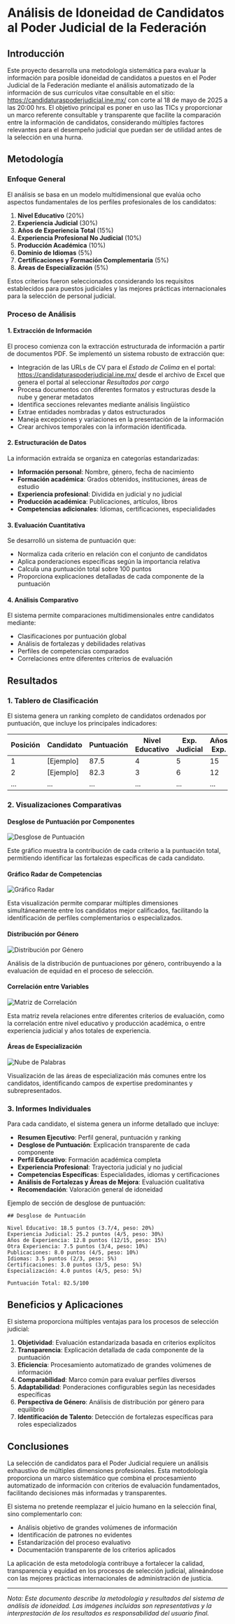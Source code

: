 # Análisis de Idoneidad de Candidatos al Poder Judicial de la Federación

## Introducción

Este proyecto desarrolla una metodología sistemática para evaluar la información para posible idoneidad de candidatos a puestos en el Poder Judicial de la Federación mediante el análisis automatizado de la información de sus currículos vitae consultable en el sitio: https://candidaturaspoderjudicial.ine.mx/ con corte al 18 de mayo de 2025 a las 20:00 hrs. El objetivo principal es poner en uso las TICs y proporcionar un marco referente consultable y transparente que facilite la comparación entre la información de candidatos, considerando múltiples factores relevantes para el desempeño judicial que puedan ser de utilidad antes de la selección en una hurna.

## Metodología

### Enfoque General

El análisis se basa en un modelo multidimensional que evalúa ocho aspectos fundamentales de los perfiles profesionales de los candidatos:

1. **Nivel Educativo** (20%)
2. **Experiencia Judicial** (30%)
3. **Años de Experiencia Total** (15%)
4. **Experiencia Profesional No Judicial** (10%)
5. **Producción Académica** (10%)
6. **Dominio de Idiomas** (5%)
7. **Certificaciones y Formación Complementaria** (5%)
8. **Áreas de Especialización** (5%)

Estos criterios fueron seleccionados considerando los requisitos establecidos para puestos judiciales y las mejores prácticas internacionales para la selección de personal judicial.

### Proceso de Análisis

#### 1. Extracción de Información

El proceso comienza con la extracción estructurada de información a partir de documentos PDF. Se implementó un sistema robusto de extracción que:

- Integración de las URLs de CV para el *Estado de Colima* en el portal: https://candidaturaspoderjudicial.ine.mx/ desde el archivo de Excel que genera el portal al seleccionar *Resultados por cargo* 
- Procesa documentos con diferentes formatos y estructuras desde la nube y generar metadatos
- Identifica secciones relevantes mediante análisis lingüístico
- Extrae entidades nombradas y datos estructurados
- Maneja excepciones y variaciones en la presentación de la información
- Crear archivos temporales con la información identificada. 

#### 2. Estructuración de Datos

La información extraída se organiza en categorías estandarizadas:

- **Información personal**: Nombre, género, fecha de nacimiento
- **Formación académica**: Grados obtenidos, instituciones, áreas de estudio
- **Experiencia profesional**: Dividida en judicial y no judicial
- **Producción académica**: Publicaciones, artículos, libros
- **Competencias adicionales**: Idiomas, certificaciones, especialidades

#### 3. Evaluación Cuantitativa

Se desarrolló un sistema de puntuación que:

- Normaliza cada criterio en relación con el conjunto de candidatos
- Aplica ponderaciones específicas según la importancia relativa
- Calcula una puntuación total sobre 100 puntos
- Proporciona explicaciones detalladas de cada componente de la puntuación

#### 4. Análisis Comparativo

El sistema permite comparaciones multidimensionales entre candidatos mediante:

- Clasificaciones por puntuación global
- Análisis de fortalezas y debilidades relativas
- Perfiles de competencias comparados
- Correlaciones entre diferentes criterios de evaluación

## Resultados

### 1. Tablero de Clasificación

El sistema genera un ranking completo de candidatos ordenados por puntuación, que incluye los principales indicadores:

| Posición | Candidato | Puntuación | Nivel Educativo | Exp. Judicial | Años Exp. | Género |
|----------|-----------|------------|-----------------|---------------|-----------|--------|
| 1 | [Ejemplo] | 87.5 | 4 | 5 | 15 | M |
| 2 | [Ejemplo] | 82.3 | 3 | 6 | 12 | F |
| ... | ... | ... | ... | ... | ... | ... |

### 2. Visualizaciones Comparativas

#### Desglose de Puntuación por Componentes

![Desglose de Puntuación](/_images/competencias2.png)

Este gráfico muestra la contribución de cada criterio a la puntuación total, permitiendo identificar las fortalezas específicas de cada candidato.

#### Gráfico Radar de Competencias

![Gráfico Radar](/_images/competencias.png)

Esta visualización permite comparar múltiples dimensiones simultáneamente entre los candidatos mejor calificados, facilitando la identificación de perfiles complementarios o especializados.

#### Distribución por Género

![Distribución por Género](/_images/genero.png)

Análisis de la distribución de puntuaciones por género, contribuyendo a la evaluación de equidad en el proceso de selección.

#### Correlación entre Variables

![Matriz de Correlación](/_images/correlacion.png)

Esta matriz revela relaciones entre diferentes criterios de evaluación, como la correlación entre nivel educativo y producción académica, o entre experiencia judicial y años totales de experiencia.

#### Áreas de Especialización

![Nube de Palabras](/_images/areascomunes.png)

Visualización de las áreas de especialización más comunes entre los candidatos, identificando campos de expertise predominantes y subrepresentados.

### 3. Informes Individuales

Para cada candidato, el sistema genera un informe detallado que incluye:

- **Resumen Ejecutivo**: Perfil general, puntuación y ranking
- **Desglose de Puntuación**: Explicación transparente de cada componente
- **Perfil Educativo**: Formación académica completa
- **Experiencia Profesional**: Trayectoria judicial y no judicial
- **Competencias Específicas**: Especialidades, idiomas y certificaciones
- **Análisis de Fortalezas y Áreas de Mejora**: Evaluación cualitativa
- **Recomendación**: Valoración general de idoneidad

Ejemplo de sección de desglose de puntuación:

```
## Desglose de Puntuación

Nivel Educativo: 18.5 puntos (3.7/4, peso: 20%)
Experiencia Judicial: 25.2 puntos (4/5, peso: 30%)
Años de Experiencia: 12.8 puntos (12/15, peso: 15%)
Otra Experiencia: 7.5 puntos (3/4, peso: 10%)
Publicaciones: 8.0 puntos (4/5, peso: 10%)
Idiomas: 3.5 puntos (2/3, peso: 5%)
Certificaciones: 3.0 puntos (3/5, peso: 5%)
Especialización: 4.0 puntos (4/5, peso: 5%)

Puntuación Total: 82.5/100
```

## Beneficios y Aplicaciones

El sistema proporciona múltiples ventajas para los procesos de selección judicial:

1. **Objetividad**: Evaluación estandarizada basada en criterios explícitos
2. **Transparencia**: Explicación detallada de cada componente de la puntuación
3. **Eficiencia**: Procesamiento automatizado de grandes volúmenes de información
4. **Comparabilidad**: Marco común para evaluar perfiles diversos
5. **Adaptabilidad**: Ponderaciones configurables según las necesidades específicas
6. **Perspectiva de Género**: Análisis de distribución por género para equilibrio
7. **Identificación de Talento**: Detección de fortalezas específicas para roles especializados

## Conclusiones

La selección de candidatos para el Poder Judicial requiere un análisis exhaustivo de múltiples dimensiones profesionales. Esta metodología proporciona un marco sistemático que combina el procesamiento automatizado de información con criterios de evaluación fundamentados, facilitando decisiones más informadas y transparentes.

El sistema no pretende reemplazar el juicio humano en la selección final, sino complementarlo con:
- Análisis objetivo de grandes volúmenes de información
- Identificación de patrones no evidentes
- Estandarización del proceso evaluativo
- Documentación transparente de los criterios aplicados

La aplicación de esta metodología contribuye a fortalecer la calidad, transparencia y equidad en los procesos de selección judicial, alineándose con las mejores prácticas internacionales de administración de justicia.

---

*Nota: Este documento describe la metodología y resultados del sistema de análisis de idoneidad. Las imágenes incluidas son representativas y la interprestación de los resultados es responsabilidad del usuario final.*
